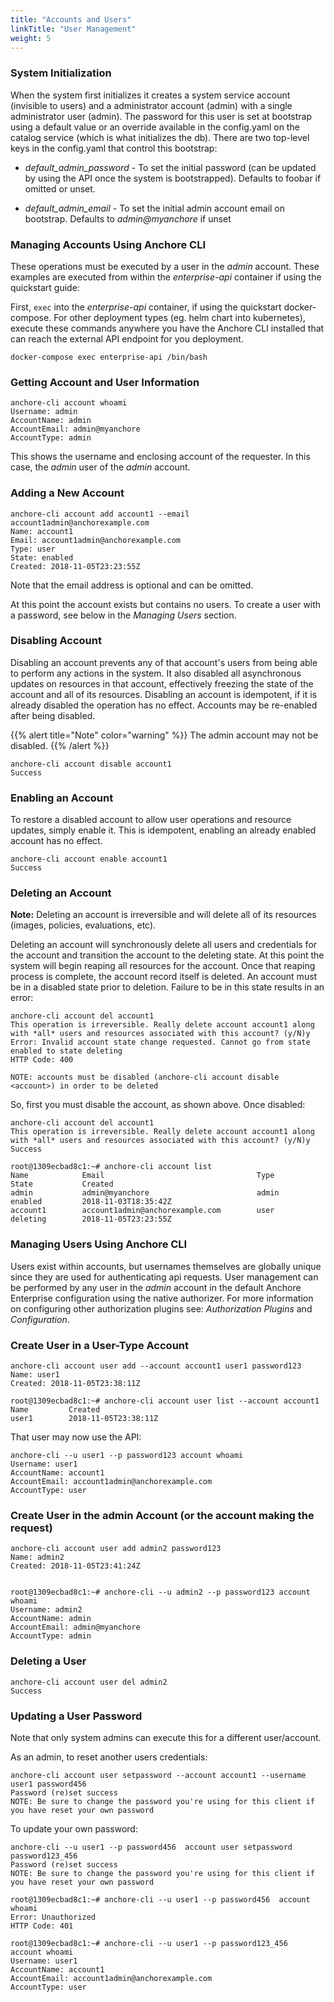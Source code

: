 ```yaml
---
title: "Accounts and Users"
linkTitle: "User Management"
weight: 5
---
```


### System Initialization

When the system first initializes it creates a system service account (invisible to users) and a administrator account (admin) with a single administrator user (admin). The password for this user is set at bootstrap using a default value or an override available in the config.yaml on the catalog service (which is what initializes the db). There are two top-level keys in the config.yaml that control this bootstrap:

- *default_admin_password* - To set the initial password (can be updated by using the API once the system is bootstrapped). Defaults to foobar if omitted or unset.

- *default_admin_email* - To set the initial admin account email on bootstrap. Defaults to *admin@myanchore* if unset

### Managing Accounts Using Anchore CLI

These operations must be executed by a user in the *admin* account. These examples are executed from within the *enterprise-api* container if using the quickstart guide:

First, `exec` into the *enterprise-api* container, if using the quickstart docker-compose. For other deployment types (eg. helm chart into kubernetes), execute these commands anywhere you have the Anchore CLI installed that can reach the external API endpoint for you deployment.

`docker-compose exec enterprise-api /bin/bash`

### Getting Account and User Information

```
anchore-cli account whoami
Username: admin
AccountName: admin
AccountEmail: admin@myanchore
AccountType: admin
```

This shows the username and enclosing account of the requester. In this case, the *admin* user of the *admin* account.

### Adding a New Account

```
anchore-cli account add account1 --email account1admin@anchorexample.com
Name: account1
Email: account1admin@anchorexample.com
Type: user
State: enabled
Created: 2018-11-05T23:23:55Z
```

Note that the email address is optional and can be omitted.

At this point the account exists but contains no users. To create a user with a password, see below in the *Managing Users* section.

### Disabling Account

Disabling an account prevents any of that account's users from being able to perform any actions in the system. It also disabled all asynchronous updates on resources in that account, effectively freezing the state of the account and all of its resources. Disabling an account is idempotent, if it is already disabled the operation has no effect. Accounts may be re-enabled after being disabled.

{{% alert title="Note" color="warning" %}}
The admin account may not be disabled. 
{{% /alert %}}

```
anchore-cli account disable account1
Success
```

### Enabling an Account

To restore a disabled account to allow user operations and resource updates, simply enable it. This is idempotent, enabling an already enabled account has no effect.

```
anchore-cli account enable account1
Success
```

### Deleting an Account

**Note:** Deleting an account is irreversible and will delete all of its resources (images, policies, evaluations, etc).

Deleting an account will synchronously delete all users and credentials for the account and transition the account to the deleting state. At this point the system will begin reaping all resources for the account. Once that reaping process is complete, the account record itself is deleted. An account must be in a disabled state prior to deletion. Failure to be in this state results in an error:

```
anchore-cli account del account1
This operation is irreversible. Really delete account account1 along with *all* users and resources associated with this account? (y/N)y
Error: Invalid account state change requested. Cannot go from state enabled to state deleting
HTTP Code: 400

NOTE: accounts must be disabled (anchore-cli account disable <account>) in order to be deleted
```

So, first you must disable the account, as shown above. Once disabled:

```
anchore-cli account del account1
This operation is irreversible. Really delete account account1 along with *all* users and resources associated with this account? (y/N)y
Success

root@1309ecbad8c1:~# anchore-cli account list
Name            Email                                  Type         State           Created                     
admin           admin@myanchore                        admin        enabled         2018-11-03T18:35:42Z        
account1        account1admin@anchorexample.com        user         deleting        2018-11-05T23:23:55Z        
```

### Managing Users Using Anchore CLI

Users exist within accounts, but usernames themselves are globally unique since they are used for authenticating api requests. User management can be performed by any user in the *admin* account in the default Anchore Enterprise configuration using the native authorizer. For more information on configuring other authorization plugins see: *Authorization Plugins* and *Configuration*.

### Create User in a User-Type Account

```
anchore-cli account user add --account account1 user1 password123
Name: user1
Created: 2018-11-05T23:38:11Z

root@1309ecbad8c1:~# anchore-cli account user list --account account1
Name         Created                     
user1        2018-11-05T23:38:11Z 
```

That user may now use the API:

```
anchore-cli --u user1 --p password123 account whoami
Username: user1
AccountName: account1
AccountEmail: account1admin@anchorexample.com
AccountType: user
```

### Create User in the admin Account (or the account making the request)

```
anchore-cli account user add admin2 password123
Name: admin2
Created: 2018-11-05T23:41:24Z


root@1309ecbad8c1:~# anchore-cli --u admin2 --p password123 account whoami
Username: admin2
AccountName: admin
AccountEmail: admin@myanchore
AccountType: admin
```

### Deleting a User

```
anchore-cli account user del admin2
Success
```

### Updating a User Password

Note that only system admins can execute this for a different user/account.

As an admin, to reset another users credentials:

```
anchore-cli account user setpassword --account account1 --username user1 password456
Password (re)set success
NOTE: Be sure to change the password you're using for this client if you have reset your own password
```

To update your own password:

```
anchore-cli --u user1 --p password456  account user setpassword password123_456
Password (re)set success
NOTE: Be sure to change the password you're using for this client if you have reset your own password

root@1309ecbad8c1:~# anchore-cli --u user1 --p password456  account whoami
Error: Unauthorized
HTTP Code: 401

root@1309ecbad8c1:~# anchore-cli --u user1 --p password123_456  account whoami
Username: user1
AccountName: account1
AccountEmail: account1admin@anchorexample.com
AccountType: user
```
